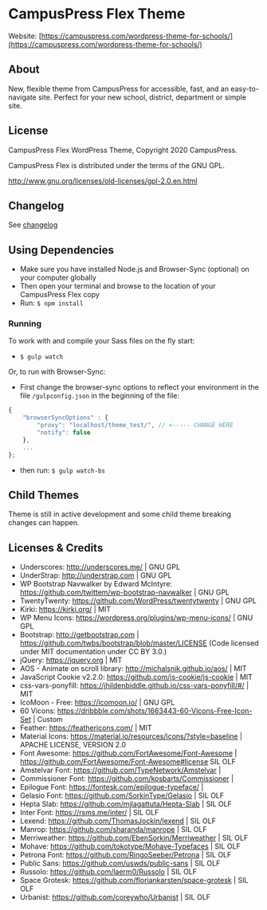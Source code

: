 # CampusPress Flex Theme

Website: [https://campuspress.com/wordpress-theme-for-schools/](https://campuspress.com/wordpress-theme-for-schools/)

## About

New, flexible theme from CampusPress for accessible, fast, and an easy-to-navigate site. Perfect for your new school, district, department or simple site.

## License
CampusPress Flex WordPress Theme, Copyright 2020 CampusPress.

CampusPress Flex is distributed under the terms of the GNU GPL.

http://www.gnu.org/licenses/old-licenses/gpl-2.0.en.html

## Changelog
See [changelog](CHANGELOG.md)

## Using Dependencies
- Make sure you have installed Node.js and Browser-Sync (optional) on your computer globally
- Then open your terminal and browse to the location of your CampusPress Flex copy
- Run: `$ npm install`

### Running
To work with and compile your Sass files on the fly start:

- `$ gulp watch`

Or, to run with Browser-Sync:

- First change the browser-sync options to reflect your environment in the file `/gulpconfig.json` in the beginning of the file:
```javascript
{
    "browserSyncOptions" : {
        "proxy": "localhost/theme_test/", // <----- CHANGE HERE
        "notify": false
    },
    ...
};
```
- then run: `$ gulp watch-bs`

## Child Themes
Theme is still in active development and some child theme breaking changes can happen. 

## Licenses & Credits
- Underscores: http://underscores.me/ | GNU GPL 
- UnderStrap: http://understrap.com | GNU GPL
- WP Bootstrap Navwalker by Edward McIntyre: https://github.com/twittem/wp-bootstrap-navwalker | GNU GPL
- TwentyTwenty: https://github.com/WordPress/twentytwenty | GNU GPL
- Kirki: https://kirki.org/ | MIT
- WP Menu Icons: https://wordpress.org/plugins/wp-menu-icons/ | GNU GPL
- Bootstrap: http://getbootstrap.com | https://github.com/twbs/bootstrap/blob/master/LICENSE (Code licensed under MIT documentation under CC BY 3.0.)
- jQuery: https://jquery.org | MIT
- AOS - Animate on scroll library: http://michalsnik.github.io/aos/ | MIT
- JavaScript Cookie v2.2.0: https://github.com/js-cookie/js-cookie | MIT
- css-vars-ponyfill: https://jhildenbiddle.github.io/css-vars-ponyfill/#/ | MIT
- IcoMoon - Free: https://icomoon.io/ | GNU GPL
- 60 Vicons: https://dribbble.com/shots/1663443-60-Vicons-Free-Icon-Set | Custom
- Feather: https://feathericons.com/ | MIT
- Material Icons: https://material.io/resources/icons/?style=baseline | APACHE LICENSE, VERSION 2.0
- Font Awesome: https://github.com/FortAwesome/Font-Awesome | https://github.com/FortAwesome/Font-Awesome#license SIL OLF
- Amstelvar Font: https://github.com/TypeNetwork/Amstelvar | 
- Commissioner Font: https://github.com/kosbarts/Commissioner | 
- Epilogue Font: https://fontesk.com/epilogue-typeface/ | 
- Gelasio Font: https://github.com/SorkinType/Gelasio | SIL OLF
- Hepta Slab: https://github.com/mjlagattuta/Hepta-Slab | SIL OLF
- Inter Font:  https://rsms.me/inter/ | SIL OLF
- Lexend: https://github.com/ThomasJockin/lexend | SIL OLF
- Manrop: https://github.com/sharanda/manrope | SIL OLF
- Merriweather: https://github.com/EbenSorkin/Merriweather | SIL OLF
- Mohave: https://github.com/tokotype/Mohave-Typefaces | SIL OLF
- Petrona Font: https://github.com/RingoSeeber/Petrona | SIL OLF
- Public Sans: https://github.com/uswds/public-sans | SIL OLF
- Russolo: https://github.com/laerm0/Russolo | SIL OLF
- Space Grotesk: https://github.com/floriankarsten/space-grotesk | SIL OLF
- Urbanist: https://github.com/coreywho/Urbanist | SIL OLF
